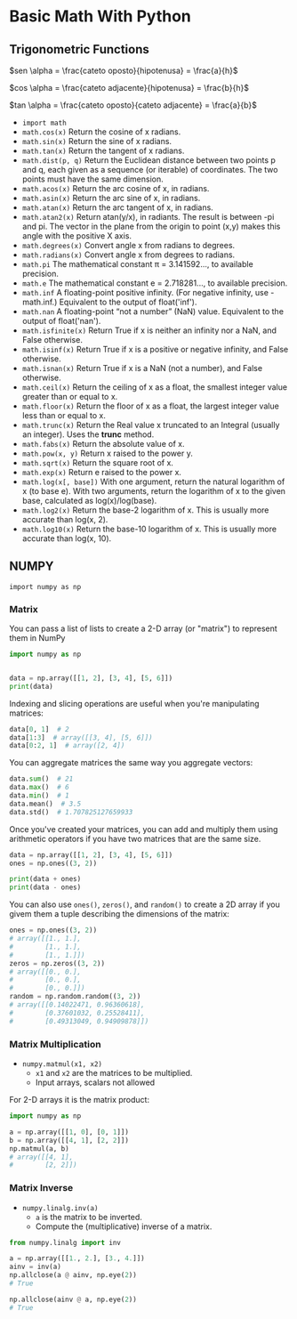 # Basic Math With Python

## Trigonometric Functions

$sen \alpha = \frac{cateto oposto}{hipotenusa} = \frac{a}{h}$ 

$cos \alpha = \frac{cateto adjacente}{hipotenusa} = \frac{b}{h}$

$tan \alpha = \frac{cateto oposto}{cateto adjacente} = \frac{a}{b}$

- `import math`
- `math.cos(x)` Return the cosine of x radians.
- `math.sin(x)` Return the sine of x radians.
- `math.tan(x)` Return the tangent of x radians.
- `math.dist(p, q)` Return the Euclidean distance between two points p and q, each given as a sequence (or iterable) of coordinates. The two points must have the same dimension.
- `math.acos(x)` Return the arc cosine of x, in radians.
- `math.asin(x)` Return the arc sine of x, in radians.
- `math.atan(x)` Return the arc tangent of x, in radians.
- `math.atan2(x)` Return atan(y/x), in radiants. The result is between -pi and pi. The vector in the plane from the origin to point (x,y) makes this angle with the positive X axis.
- `math.degrees(x)` Convert angle x from radians to degrees.
- `math.radians(x)` Convert angle x from degrees to radians.
- `math.pi` The mathematical constant π = 3.141592..., to available precision.
- `math.e` The mathematical constant e = 2.718281..., to available precision.
- `math.inf` A floating-point positive infinity. (For negative infinity, use -math.inf.) Equivalent to the output of float('inf').
- `math.nan` A floating-point “not a number” (NaN) value. Equivalent to the output of float('nan').
- `math.isfinite(x)` Return True if x is neither an infinity nor a NaN, and False otherwise.
- `math.isinf(x)` Return True if x is a positive or negative infinity, and False otherwise.
- `math.isnan(x)` Return True if x is a NaN (not a number), and False otherwise.
- `math.ceil(x)` Return the ceiling of x as a float, the smallest integer value greater than or equal to x.
- `math.floor(x)` Return the floor of x as a float, the largest integer value less than or equal to x.
- `math.trunc(x)` Return the Real value x truncated to an Integral (usually an integer). Uses the __trunc__ method.
- `math.fabs(x)` Return the absolute value of x.
- `math.pow(x, y)` Return x raised to the power y.
- `math.sqrt(x)` Return the square root of x.
- `math.exp(x)` Return e raised to the power x.
- `math.log(x[, base])` With one argument, return the natural logarithm of x (to base e). With two arguments, return the logarithm of x to the given base, calculated as log(x)/log(base).
- `math.log2(x)` Return the base-2 logarithm of x. This is usually more accurate than log(x, 2).
- `math.log10(x)` Return the base-10 logarithm of x. This is usually more accurate than log(x, 10).

## NUMPY
`import numpy as np`

### Matrix
You can pass a list of lists to create a 2-D array (or "matrix") to represent them in NumPy

```python
import numpy as np


data = np.array([[1, 2], [3, 4], [5, 6]])
print(data)
```

Indexing and slicing operations are useful when you're manipulating matrices:

```python
data[0, 1]  # 2
data[1:3]  # array([[3, 4], [5, 6]])
data[0:2, 1]  # array([2, 4])
```

You can aggregate matrices the same way you aggregate vectors:

```python
data.sum()  # 21
data.max()  # 6
data.min()  # 1
data.mean()  # 3.5
data.std()  # 1.707825127659933
```

Once you've created your matrices, you can add and multiply them using arithmetic operators if you have two matrices that are the same size.

```python
data = np.array([[1, 2], [3, 4], [5, 6]])
ones = np.ones((3, 2))

print(data + ones)
print(data - ones)
```

You can also use `ones()`, `zeros()`, and `random()` to create a 2D array if you givem them a tuple describing the dimensions of the matrix:

```python
ones = np.ones((3, 2))
# array([[1., 1.],
#        [1., 1.],
#        [1., 1.]])
zeros = np.zeros((3, 2))
# array([[0., 0.],
#        [0., 0.],
#        [0., 0.]])
random = np.random.random((3, 2))
# array([[0.14022471, 0.96360618],
#        [0.37601032, 0.25528411],
#        [0.49313049, 0.94909878]])
```

### Matrix Multiplication
- `numpy.matmul(x1, x2)`
    - `x1` and `x2` are the matrices to be multiplied.
    - Input arrays, scalars not allowed

For 2-D arrays it is the matrix product:
    
```python
import numpy as np

a = np.array([[1, 0], [0, 1]])
b = np.array([[4, 1], [2, 2]])
np.matmul(a, b)
# array([[4, 1],
#        [2, 2]])
```

### Matrix Inverse
- `numpy.linalg.inv(a)`
    - `a` is the matrix to be inverted.
    - Compute the (multiplicative) inverse of a matrix.

```python
from numpy.linalg import inv

a = np.array([[1., 2.], [3., 4.]])
ainv = inv(a)
np.allclose(a @ ainv, np.eye(2))
# True

np.allclose(ainv @ a, np.eye(2))
# True
```
